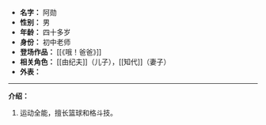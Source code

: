 
- **名字：** 阿勋
- **性别：** 男
- **年龄：** 四十多岁
- **身份：** 初中老师
- **登场作品：** [[《哦！爸爸》]]
- **相关角色：** [[由纪夫]]（儿子），[[知代]]（妻子）
- **外表：** 

---

**介绍：** 

1. 运动全能，擅长篮球和格斗技。
